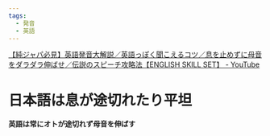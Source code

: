 ```yaml
---
tags:
  - 発音
  - 英語
---
```

[【純ジャパ必見】英語発音大解説／英語っぽく聞こえるコツ／息を止めずに母音をダラダラ伸ばせ／伝説のスピーチ攻略法【ENGLISH SKILL SET】 - YouTube](https://www.youtube.com/watch?v=XFCWLNZ6pmY)

# 日本語は息が途切れたり平坦

**英語は常にオトが途切れず母音を伸ばす**

